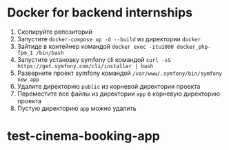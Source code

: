 # Docker for backend internships

1. Скопируйте репозиторий
2. Запустите `docker-compose up -d --build` из директории `docker`
3. Зайтиде в контейнер командой `docker exec -itu1000 docker_php-fpm_1 /bin/bash`
4. Запустите установку symfony cli командой `curl -sS https://get.symfony.com/cli/installer | bash`
5. Разверните проект symfony командой `/var/www/.symfony/bin/symfony new app`
6. Удалите директорию `public` из корневой директории проекта
7. Переместите все файлы из директории `app` в корневую директорию проекта
8. Пустую директорию `app` можно удалить
# test-cinema-booking-app
